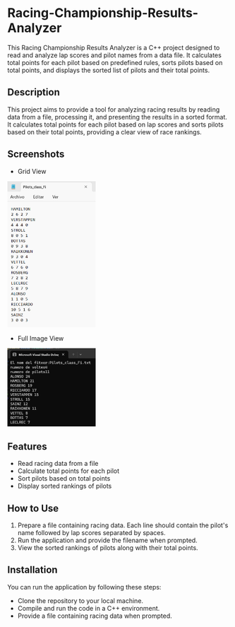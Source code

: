 # Racing-Championship-Results-Analyzer
This Racing Championship Results Analyzer is a C++ project designed to read and analyze lap scores and pilot names from a data file. It calculates total points for each pilot based on predefined rules, sorts pilots based on total points, and displays the sorted list of pilots and their total points.

## Description

This project aims to provide a tool for analyzing racing results by reading data from a file, processing it, and presenting the results in a sorted format. It calculates total points for each pilot based on lap scores and sorts pilots based on their total points, providing a clear view of race rankings.

## Screenshots
- Grid View

<img src="Images/file.png" alt="file txt" width="200"/>

- Full Image View
  
<img src="Images/result.png" alt="Terminal  View" width="200"/>

## Features

- Read racing data from a file
- Calculate total points for each pilot
- Sort pilots based on total points
- Display sorted rankings of pilots

## How to Use

1. Prepare a file containing racing data. Each line should contain the pilot's name followed by lap scores separated by spaces.
2. Run the application and provide the filename when prompted.
3. View the sorted rankings of pilots along with their total points.

## Installation

You can run the application by following these steps:
- Clone the repository to your local machine.
- Compile and run the code in a C++ environment.
- Provide a file containing racing data when prompted.
